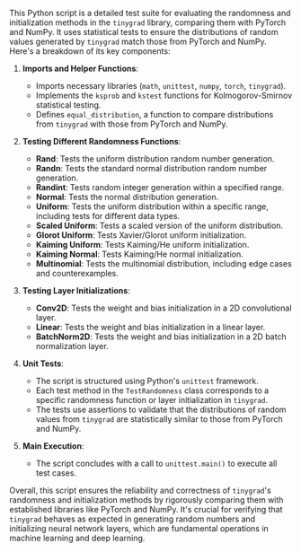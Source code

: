 This Python script is a detailed test suite for evaluating the randomness and initialization methods in the `tinygrad` library, comparing them with PyTorch and NumPy. It uses statistical tests to ensure the distributions of random values generated by `tinygrad` match those from PyTorch and NumPy. Here's a breakdown of its key components:

1. **Imports and Helper Functions**:
   - Imports necessary libraries (`math`, `unittest`, `numpy`, `torch`, `tinygrad`).
   - Implements the `ksprob` and `kstest` functions for Kolmogorov-Smirnov statistical testing.
   - Defines `equal_distribution`, a function to compare distributions from `tinygrad` with those from PyTorch and NumPy.

2. **Testing Different Randomness Functions**:
   - **Rand**: Tests the uniform distribution random number generation.
   - **Randn**: Tests the standard normal distribution random number generation.
   - **Randint**: Tests random integer generation within a specified range.
   - **Normal**: Tests the normal distribution generation.
   - **Uniform**: Tests the uniform distribution within a specific range, including tests for different data types.
   - **Scaled Uniform**: Tests a scaled version of the uniform distribution.
   - **Glorot Uniform**: Tests Xavier/Glorot uniform initialization.
   - **Kaiming Uniform**: Tests Kaiming/He uniform initialization.
   - **Kaiming Normal**: Tests Kaiming/He normal initialization.
   - **Multinomial**: Tests the multinomial distribution, including edge cases and counterexamples.

3. **Testing Layer Initializations**:
   - **Conv2D**: Tests the weight and bias initialization in a 2D convolutional layer.
   - **Linear**: Tests the weight and bias initialization in a linear layer.
   - **BatchNorm2D**: Tests the weight and bias initialization in a 2D batch normalization layer.

4. **Unit Tests**: 
   - The script is structured using Python's `unittest` framework. 
   - Each test method in the `TestRandomness` class corresponds to a specific randomness function or layer initialization in `tinygrad`.
   - The tests use assertions to validate that the distributions of random values from `tinygrad` are statistically similar to those from PyTorch and NumPy.

5. **Main Execution**: 
   - The script concludes with a call to `unittest.main()` to execute all test cases.

Overall, this script ensures the reliability and correctness of `tinygrad`'s randomness and initialization methods by rigorously comparing them with established libraries like PyTorch and NumPy. It's crucial for verifying that `tinygrad` behaves as expected in generating random numbers and initializing neural network layers, which are fundamental operations in machine learning and deep learning.